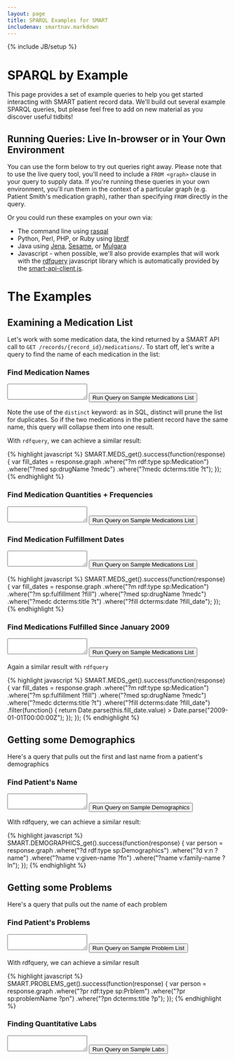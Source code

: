 ```yaml
---
layout: page
title: SPARQL Examples for SMART
includenav: smartnav.markdown
---
```


{% include JB/setup %}

<div id="toc"> </div>


# SPARQL by Example

This page provides a set of example queries to help you get started interacting
with SMART patient record data. We'll build out several example SPARQL queries,
but please feel free to add on new material as you discover useful tidbits!


## Running Queries: Live In-browser or in Your Own Environment

You can use the form below to try out queries right away. Please note that to
use the live query tool, you'll need to include a `FROM <graph>` clause in your
query to supply data. If you're running these queries in your own environment,
you'll run them in the context of a particular graph (e.g. Patient Smith's
medication graph), rather than specifying `FROM` directly in the query.

Or you could run these examples on your own via:

* The command line using [rasqal](http://librdf.org/rasqal)
* Python, Perl, PHP, or Ruby using [librdf](http://librdf.org)
* Java using [Jena](http://jena.sourceforge.net),
  [Sesame](http://www.openrdf.org), or [Mulgara](http://www.mulgara.org)
* Javascript - when possible, we'll also provide examples that will work with the
  [rdfquery](http://code.google.com/p/rdfquery/) javascript library which is
  automatically provided by the [smart-api-client.js](/libraries/javascript/).


# The Examples

## Examining a Medication List

Let's work with some medication data, the kind returned by a SMART API call to
`GET /records/{record_id}/medications/`. To start off, let's write a query to find
the name of each medication in the list:

### Find Medication Names

<textarea id='q_med_names'></textarea>
<button onclick='javascript:run_query($("#q_med_names"), "meds");'>
  Run Query on Sample Medications List
</button>

Note the use of the `distinct` keyword: as in SQL, distinct will prune the list
for duplicates. So if the two medications in the patient record have the same
name, this query will collapse them into one result.

With `rdfquery`, we can achieve a similar result:

{% highlight javascript %}
 SMART.MEDS_get().success(function(response) {
      var fill_dates = response.graph
          .where("?m rdf:type sp:Medication")
          .where("?med sp:drugName ?medc")
          .where("?medc dcterms:title ?t");
   });
{% endhighlight %}
### Find Medication Quantities + Frequencies

<textarea id='q_med_quants'></textarea>
<button onclick='javascript:run_query($("#q_med_quants"), "meds");'>
  Run Query on Sample Medications List
</button>

### Find Medication Fulfillment Dates

<textarea id='q_med_dates'></textarea>
<button onclick='javascript:run_query($("#q_med_dates"), "meds");'>
  Run Query on Sample Medications List
</button>

{% highlight javascript %}
    SMART.MEDS_get().success(function(response) {
      var fill_dates = response.graph
          .where("?m rdf:type sp:Medication")
          .where("?m sp:fulfillment ?fill")
          .where("?med sp:drugName ?medc")
          .where("?medc dcterms:title ?t")
          .where("?fill dcterms:date ?fill_date");
  });
{% endhighlight  %}

### Find Medications Fulfilled Since January 2009

<textarea id='q_med_since'></textarea>
<button onclick='javascript:run_query($("#q_med_since"), "meds");'>
  Run Query on Sample Medications List
</button>


Again a similar result with `rdfquery`

{% highlight javascript %}
    SMART.MEDS_get().success(function(response) {
        var fill_dates = response.graph
            .where("?m rdf:type sp:Medication")
            .where("?m sp:fulfillment ?fill")
            .where("?med sp:drugName ?medc")
            .where("?medc dcterms:title ?t")
            .where("?fill dcterms:date ?fill_date")
            .filter(function() {
                return Date.parse(this.fill_date.value) >  Date.parse("2009-01-01T00:00:00Z");
             });
    });
{% endhighlight  %}

## Getting some Demographics

Here's a query that pulls out the first and last name from a patient's
demographics

### Find Patient's Name

<textarea id='q_demographics'></textarea>
<button onclick='javascript:run_query($("#q_demographics"), "demographics");'>
  Run Query on Sample Demographics
</button>

With rdfquery, we can achieve a similar result: 

{% highlight javascript %}
    SMART.DEMOGRAPHICS_get().success(function(response) {
        var person = response.graph
            .where("?d rdf:type  sp:Demographics")
            .where("?d v:n  ?name")
            .where("?name v:given-name ?fn")
            .where("?name v:family-name ?ln");
    });
{% endhighlight  %}

## Getting some Problems

Here's a query that pulls out the name of each problem

### Find Patient's Problems

<textarea id='q_problems'></textarea>
<button onclick='javascript:run_query($("#q_problems"), "problems");'>
  Run Query on Sample Problem List
</button>

With rdfquery, we can achieve a similar result

{% highlight javascript %}
    SMART.PROBLEMS_get().success(function(response) {
        var person = response.graph
            .where("?pr rdf:type sp:Prblem")
            .where("?pr sp:problemName ?pn")
            .where("?pn dcterms:title ?p");
      });
{% endhighlight  %}


### Finding Quantitative Labs

<textarea id='q_labs'></textarea>
<button onclick='javascript:run_query($("#q_labs"), "labs");'>
  Run Query on Sample Labs
</button>


<script src='https://ajax.googleapis.com/ajax/libs/jquery/1.7.2/jquery.min.js'></script>
<script src='examples.js'></script>
<script>
  $.each(examples, function(i,e){
    var tb = $("#"+e.id);
    tb.css({width: e.width+"em", height: e.height+"em"});
    tb.val(e.q);
  });
</script>

<script src='rdf_store.js'></script>
<script>
  run_query = function(qta, store) {
    var q = qta.val();  
    var f = qta.next();

    if (f.is("div[class='response']")) {
      f.remove();  
    }

    f = $("<div class='response' style='padding: 4px; border: 1px dashed black; width: 100%; overflow-x: hidden; overflow-y: auto; height: 10em;'></div>");
    qta.after(f);
    stores[store].execute(q, 
      function(success, results){
        f.html(resultsToTable(results));
      });
  };

  var resultsToTable = function(results){
    var t = "<table><tr>",
        heads = [];

        if (results.triples) {
          results = results.triples;
          results = $.map(results, function(r){
            return {
              subject: {value: r.subject.nominalValue},
              predicate: {value: r.predicate.nominalValue},
              object: {value: r.object.nominalValue},
            }
          });

          results = results.sort(function(a,b){
            if (a.subject.value > b.subject.value) return 1;
            if (a.subject.value < b.subject.value) return -1;
            return 0;
          });
        }
        if (results.length > 0) {
          $.each(results[0], function(k,v){
            t += "<th>"+k+"</th>";
            heads.push(k);
          });
        }
        t += "</tr>"
      $.each(results, function(i,r){
        t += "<tr>";
          $.each(heads, function(i,k){
            t += "<td>"+r[k].value+"</td>";
          });
          t += "</tr>";
      });
      t += "</table>";
    return t;
  };

  var stores = {
    meds: new rdfstore.Store(),
    labs: new rdfstore.Store(),
    demographics: new rdfstore.Store(),
    problems: new rdfstore.Store(),
  };

  $.each(stores, function(k,v) {
    $.ajax(k+".xml",{"dataType": "text"}).then(function(r){
      stores[k].load("application/rdf+xml", r, function(s,r){
      });
    });
  });

</script>
